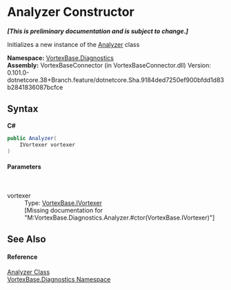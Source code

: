 # Analyzer Constructor 
 _**\[This is preliminary documentation and is subject to change.\]**_

Initializes a new instance of the <a href="T_VortexBase_Diagnostics_Analyzer.md">Analyzer</a> class

**Namespace:**&nbsp;<a href="N_VortexBase_Diagnostics.md">VortexBase.Diagnostics</a><br />**Assembly:**&nbsp;VortexBaseConnector (in VortexBaseConnector.dll) Version: 0.101.0-dotnetcore.38+Branch.feature/dotnetcore.Sha.9184ded7250ef900bfdd1d83b2841836087bcfce

## Syntax

**C#**<br />
``` C#
public Analyzer(
	IVortexer vortexer
)
```


#### Parameters
&nbsp;<dl><dt>vortexer</dt><dd>Type: <a href="T_VortexBase_IVortexer.md">VortexBase.IVortexer</a><br />\[Missing <param name="vortexer"/> documentation for "M:VortexBase.Diagnostics.Analyzer.#ctor(VortexBase.IVortexer)"\]</dd></dl>

## See Also


#### Reference
<a href="T_VortexBase_Diagnostics_Analyzer.md">Analyzer Class</a><br /><a href="N_VortexBase_Diagnostics.md">VortexBase.Diagnostics Namespace</a><br />